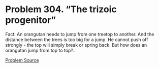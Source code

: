 # Problem 304. “The trizoic progenitor”

Fact: An orangutan needs to jump from one treetop to another. And the distance between the trees is too big for a jump. He cannot push off strongly - the top will simply break or spring back. But how does an orangutan jump from top to top?..

[Problem Source](https://www.trizland.ru/tasks/1314/)